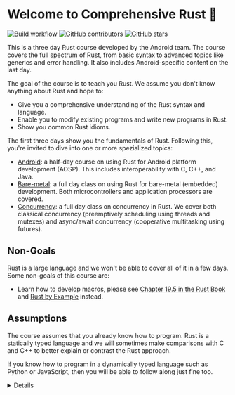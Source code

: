 # Welcome to Comprehensive Rust 🦀

[![Build workflow](https://img.shields.io/github/actions/workflow/status/google/comprehensive-rust/build.yml?style=flat-square)](https://github.com/google/comprehensive-rust/actions/workflows/build.yml?query=branch%3Amain)
[![GitHub contributors](https://img.shields.io/github/contributors/google/comprehensive-rust?style=flat-square)](https://github.com/google/comprehensive-rust/graphs/contributors)
[![GitHub stars](https://img.shields.io/github/stars/google/comprehensive-rust?style=flat-square)](https://github.com/google/comprehensive-rust/stargazers)

This is a three day Rust course developed by the Android team. The course covers
the full spectrum of Rust, from basic syntax to advanced topics like generics
and error handling. It also includes Android-specific content on the last day.

The goal of the course is to teach you Rust. We assume you don't know anything
about Rust and hope to:

* Give you a comprehensive understanding of the Rust syntax and language.
* Enable you to modify existing programs and write new programs in Rust.
* Show you common Rust idioms.

The first three days show you the fundamentals of Rust. Following this, you're
invited to dive into one or more spezialized topics:

* [Android](android.md): a half-day course on using Rust for Android platform
  development (AOSP). This includes interoperability with C, C++, and Java.
* [Bare-metal](bare-metal.md): a full day class on using Rust for bare-metal
  (embedded) development. Both microcontrollers and application processors are
  covered.
* [Concurrency](concurrency.md): a full day class on concurrency in Rust. We
  cover both classical concurrency (preemptively scheduling using threads and
  mutexes) and async/await concurrency (cooperative multitasking using
  futures).


## Non-Goals

Rust is a large language and we won't be able to cover all of it in a few days.
Some non-goals of this course are:

* Learn how to develop macros, please see [Chapter 19.5 in the Rust
  Book](https://doc.rust-lang.org/book/ch19-06-macros.html) and [Rust by
  Example](https://doc.rust-lang.org/rust-by-example/macros.html) instead.

## Assumptions

The course assumes that you already know how to program. Rust is a statically
typed language and we will sometimes make comparisons with C and C++ to better
explain or contrast the Rust approach.

If you know how to program in a dynamically typed language such as Python or
JavaScript, then you will be able to follow along just fine too.

<details>

This is an example of a _speaker note_. We will use these to add additional
information to the slides. This could be key points which the instructor should
cover as well as answers to typical questions which come up in class.

</details>
